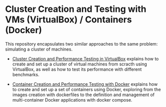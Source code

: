 # Cluster Creation and Testing with VMs (VirtualBox) / Containers (Docker)

This repository encapsulates two similar approaches to the same problem: simulating a cluster of machines.

- [Cluster Creation and Performance Testing in VirtualBox](Cluster%20Creation%20and%20Performance%20Testing%20in%20VirtualBox.md) explains how to create and set up a cluster of virtual machines from scracth using VirtualBox, as well as how to test its performance with different benchmarks.

- [Container Creation and Performance Testing with Docker](Container%20Creation%20and%20Performance%20Testing%20with%20Docker.md) explains how to create and set up a set of containers using Docker, exploring from the images creation with dockerfiles to the definition and management of multi-container Docker applications with docker compose.

